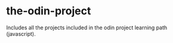 # the-odin-project  
Includes all the projects included in the odin project learning path (javascript).
